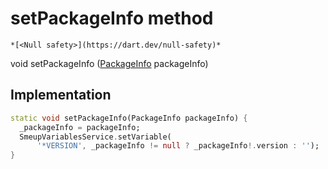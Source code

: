 


# setPackageInfo method




    *[<Null safety>](https://dart.dev/null-safety)*




void setPackageInfo
([PackageInfo](https://pub.dev/documentation/package_info/2.0.2/package_info/PackageInfo-class.html) packageInfo)








## Implementation

```dart
static void setPackageInfo(PackageInfo packageInfo) {
  _packageInfo = packageInfo;
  SmeupVariablesService.setVariable(
      '*VERSION', _packageInfo != null ? _packageInfo!.version : '');
}
```







